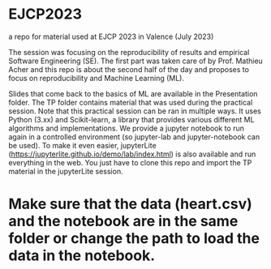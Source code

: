 # EJCP2023
a repo for material used at EJCP 2023 in Valence (July 2023)

The session was focusing on the reproducibility of results and empirical Software Engineering (SE).
The first part was taken care of by Prof. Mathieu Acher
and this repo is about the second half of the day and proposes to focus on reproducibility and Machine Learning (ML).

Slides that come back to the basics of ML are available in the Presentation folder.
The TP folder contains material that was used during the practical session.
Note that this practical session can be ran in multiple ways.
It uses Python (3.xx) and Scikit-learn, a library that provides various different ML algorithms and implementations.
We provide a jupyter notebook to run again in a controlled environment (so jupyter-lab and jupyter-notebook can be used).
To make it even easier, jupyterLite (https://jupyterlite.github.io/demo/lab/index.html) is also available and run everything in the web.
You just have to clone this repo and import the TP material in the jupyterLite session.
# Make sure that the data (heart.csv) and the notebook are in the same folder or change the path to load the data in the notebook.

